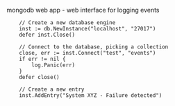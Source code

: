 mongodb web app - web interface for logging events

```golang
	// Create a new database engine
	inst := db.NewInstance("localhost", "27017")
	defer inst.Close()

	// Connect to the database, picking a collection
	close, err := inst.Connect("test", "events")
	if err != nil {
		log.Panic(err)
	}
	defer close()

	// Create a new entry
	inst.AddEntry("System XYZ - Failure detected")
```